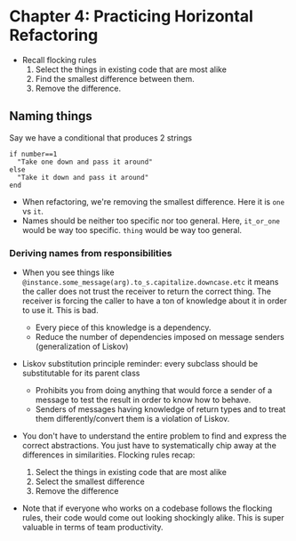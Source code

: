 # Chapter 4: Practicing Horizontal Refactoring

* Recall flocking rules
  1. Select the things in existing code that are most alike
  2. Find the smallest difference between them.
  3. Remove the difference.

## Naming things

Say we have a conditional that produces 2 strings

```
if number==1
  "Take one down and pass it around"
else
  "Take it down and pass it around"
end
```

* When refactoring, we're removing the smallest difference. Here it is `one` vs `it`. 
* Names should be neither too specific nor too general. Here, `it_or_one` would be way too specific. `thing` would be way too general.

### Deriving names from responsibilities

* When you see things like `@instance.some_message(arg).to_s.capitalize.downcase.etc` it means the caller does not trust the receiver to return the correct thing. The receiver is forcing the caller to have a ton of knowledge about it in order to use it. This is bad.
  * Every piece of this knowledge is a dependency.
  * Reduce the number of dependencies imposed on message senders (generalization of Liskov)

* Liskov substitution principle reminder: every subclass should be substitutable for its parent class
  * Prohibits you from doing anything that would force a sender of a message to test the result in order to know how to behave.
  * Senders of messages having knowledge of return types and to treat them differently/convert them is a violation of Liskov.

* You don't have to understand the entire problem to find and express the correct abstractions. You just have to systematically chip away at the differences in similarities. Flocking rules recap: 
  1. Select the things in existing code that are most alike
  2. Select the smallest difference
  3. Remove the difference

* Note that if everyone who works on a codebase follows the flocking rules, their code would come out looking shockingly alike. This is super valuable in terms of team productivity.